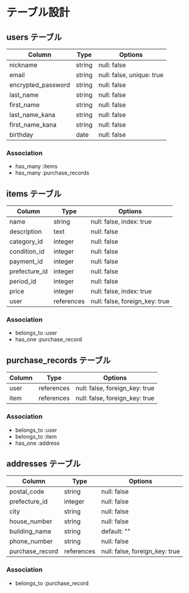 # テーブル設計

## users テーブル

| Column             | Type    | Options                   |
| ------------------ | ------- | ------------------------- |
| nickname           | string  | null: false               |
| email              | string  | null: false, unique: true |
| encrypted_password | string  | null: false               |
| last_name          | string  | null: false               |
| first_name         | string  | null: false               |
| last_name_kana     | string  | null: false               |
| first_name_kana    | string  | null: false               |
| birthday           | date    | null: false               |

### Association

- has_many :items
- has_many :purchase_records

## items テーブル

| Column         | Type       | Options                        |
| -------------- | ---------- | ------------------------------ |
| name           | string     | null: false, index: true       |
| description    | text       | null: false                    |
| category_id    | integer    | null: false                    |
| condition_id   | integer    | null: false                    |
| payment_id     | integer    | null: false                    |
| prefecture_id  | integer    | null: false                    |
| period_id      | integer    | null: false                    |
| price          | integer    | null: false, index: true       |
| user           | references | null: false, foreign_key: true |

### Association

- belongs_to :user
- has_one :purchase_record

## purchase_records テーブル

| Column | Type       | Options                        |
| ------ | ---------- | ------------------------------ |
| user   | references | null: false, foreign_key: true |
| item   | references | null: false, foreign_key: true |

### Association

- belongs_to :user
- belongs_to :item
- has_one :address

## addresses テーブル

| Column          | Type       | Options                        |
| --------------- | ---------- | ------------------------------ |
| postal_code     | string     | null: false                    |
| prefecture_id   | integer    | null: false                    |
| city            | string     | null: false                    |
| house_number    | string     | null: false                    |
| building_name   | string     | default: ""                    |
| phone_number    | string     | null: false                    |
| purchase_record | references | null: false, foreign_key: true |

### Association

- belongs_to :purchase_record